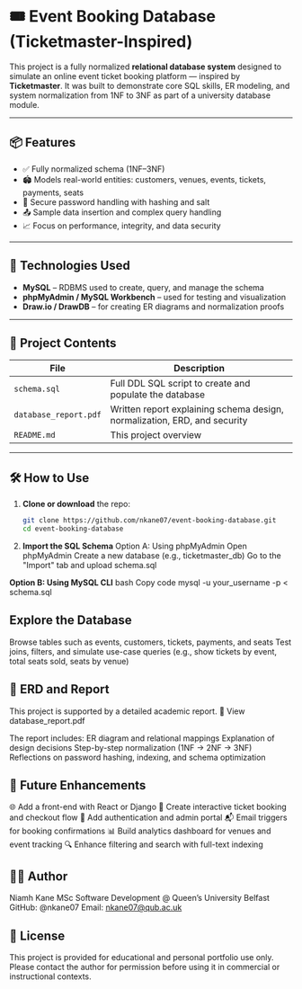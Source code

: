 # 🎟️ Event Booking Database (Ticketmaster-Inspired)

This project is a fully normalized **relational database system** designed to simulate an online event ticket booking platform — inspired by **Ticketmaster**. It was built to demonstrate core SQL skills, ER modeling, and system normalization from 1NF to 3NF as part of a university database module.

---

## 📦 Features

- ✅ Fully normalized schema (1NF–3NF)
- 🏟️ Models real-world entities: customers, venues, events, tickets, payments, seats
- 🔐 Secure password handling with hashing and salt
- 📤 Sample data insertion and complex query handling
- 📈 Focus on performance, integrity, and data security

---

## 🧱 Technologies Used

- **MySQL** – RDBMS used to create, query, and manage the schema  
- **phpMyAdmin / MySQL Workbench** – used for testing and visualization  
- **Draw.io / DrawDB** – for creating ER diagrams and normalization proofs  

---

## 📂 Project Contents

| File                 | Description                                                                  |
|----------------------|------------------------------------------------------------------------------|
| `schema.sql`         | Full DDL SQL script to create and populate the database                      |
| `database_report.pdf`| Written report explaining schema design, normalization, ERD, and security    |
| `README.md`          | This project overview                                                        |

---

## 🛠️ How to Use

1. **Clone or download** the repo:
   ```bash
   git clone https://github.com/nkane07/event-booking-database.git
   cd event-booking-database
2. **Import the SQL Schema**
Option A: Using phpMyAdmin
Open phpMyAdmin
Create a new database (e.g., ticketmaster_db)
Go to the "Import" tab and upload schema.sql

**Option B: Using MySQL CLI**
bash
Copy code
mysql -u your_username -p < schema.sql

## Explore the Database
Browse tables such as events, customers, tickets, payments, and seats
Test joins, filters, and simulate use-case queries
(e.g., show tickets by event, total seats sold, seats by venue)

## 📄 ERD and Report
This project is supported by a detailed academic report.
📎 View database_report.pdf

The report includes:
ER diagram and relational mappings
Explanation of design decisions
Step-by-step normalization (1NF → 2NF → 3NF)
Reflections on password hashing, indexing, and schema optimization

## 🚀 Future Enhancements
🌐 Add a front-end with React or Django
🛒 Create interactive ticket booking and checkout flow
🔐 Add authentication and admin portal
📬 Email triggers for booking confirmations
📊 Build analytics dashboard for venues and event tracking
🔍 Enhance filtering and search with full-text indexing

## 👩‍💻 Author
Niamh Kane
MSc Software Development @ Queen’s University Belfast
GitHub: @nkane07
Email: nkane07@qub.ac.uk

## 📜 License
This project is provided for educational and personal portfolio use only.
Please contact the author for permission before using it in commercial or instructional contexts.
